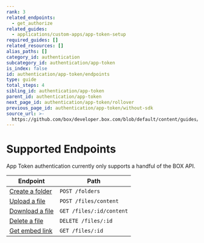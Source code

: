 ```yaml
---
rank: 3
related_endpoints:
  - get_authorize
related_guides:
  - applications/custom-apps/app-token-setup
required_guides: []
related_resources: []
alias_paths: []
category_id: authentication
subcategory_id: authentication/app-token
is_index: false
id: authentication/app-token/endpoints
type: guide
total_steps: 4
sibling_id: authentication/app-token
parent_id: authentication/app-token
next_page_id: authentication/app-token/rollover
previous_page_id: authentication/app-token/without-sdk
source_url: >-
  https://github.com/box/developer.box.com/blob/default/content/guides/authentication/app-token/endpoints.md
---
```

# Supported Endpoints

App Token authentication currently only supports a handful of the BOX API.

| Endpoint                                     | Path                     |
| -------------------------------------------- | ------------------------ |
| [Create a folder](e://post-folders)          | `POST /folders`    |
| [Upload a file](e://post-files-content)      | `POST /files/content`    |
| [Download a file](e://get-files-id-content)  | `GET /files/:id/content` |
| [Delete a file](e://delete-files-id) | `DELETE /files/:id`      |
| [Get embed link](e://get-files-id)          | `GET /files/:id`         |
